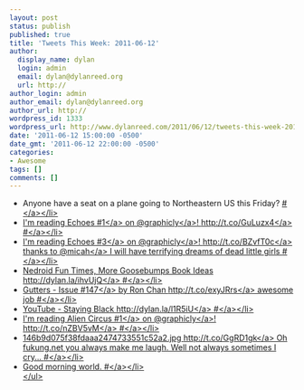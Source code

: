 ```yaml
---
layout: post
status: publish
published: true
title: 'Tweets This Week: 2011-06-12'
author:
  display_name: dylan
  login: admin
  email: dylan@dylanreed.org
  url: http://
author_login: admin
author_email: dylan@dylanreed.org
author_url: http://
wordpress_id: 1333
wordpress_url: http://www.dylanreed.com/2011/06/12/tweets-this-week-2011-06-12-2/
date: '2011-06-12 15:00:00 -0500'
date_gmt: '2011-06-12 22:00:00 -0500'
categories:
- Awesome
tags: []
comments: []
---
```

<ul class="aktt_tweet_digest">
<li>Anyone have a seat on a plane going to Northeastern US this Friday? <a href="http:&#47;&#47;twitter.com&#47;awesomeguy&#47;statuses&#47;78647606229737472" class="aktt_tweet_time">#<&#47;a><&#47;li>
<li>I&#039;m reading Echoes #<a href="http:&#47;&#47;search.twitter.com&#47;search?q=%231" class="aktt_hashtag">1<&#47;a> on @<a href="http:&#47;&#47;twitter.com&#47;graphicly" class="aktt_username">graphicly<&#47;a>! <a href="http:&#47;&#47;t.co&#47;GuLuzx4" rel="nofollow">http:&#47;&#47;t.co&#47;GuLuzx4<&#47;a> <a href="http:&#47;&#47;twitter.com&#47;awesomeguy&#47;statuses&#47;78892632415277058" class="aktt_tweet_time">#<&#47;a><&#47;li>
<li>I&#039;m reading Echoes #<a href="http:&#47;&#47;search.twitter.com&#47;search?q=%233" class="aktt_hashtag">3<&#47;a> on @<a href="http:&#47;&#47;twitter.com&#47;graphicly" class="aktt_username">graphicly<&#47;a>! <a href="http:&#47;&#47;t.co&#47;BZvfT0c" rel="nofollow">http:&#47;&#47;t.co&#47;BZvfT0c<&#47;a> thanks to @<a href="http:&#47;&#47;twitter.com&#47;micah" class="aktt_username">micah<&#47;a> I will have terrifying dreams of dead little girls <a href="http:&#47;&#47;twitter.com&#47;awesomeguy&#47;statuses&#47;79008734176751616" class="aktt_tweet_time">#<&#47;a><&#47;li>
<li>Nedroid Fun Times, More Goosebumps Book Ideas <a href="http:&#47;&#47;dylan.la&#47;ihvUjQ" rel="nofollow">http:&#47;&#47;dylan.la&#47;ihvUjQ<&#47;a> <a href="http:&#47;&#47;twitter.com&#47;awesomeguy&#47;statuses&#47;79011509119893505" class="aktt_tweet_time">#<&#47;a><&#47;li>
<li>Gutters - Issue #<a href="http:&#47;&#47;search.twitter.com&#47;search?q=%23147" class="aktt_hashtag">147<&#47;a> by Ron Chan <a href="http:&#47;&#47;t.co&#47;exyJRrs" rel="nofollow">http:&#47;&#47;t.co&#47;exyJRrs<&#47;a> awesome job <a href="http:&#47;&#47;twitter.com&#47;awesomeguy&#47;statuses&#47;79224214544068608" class="aktt_tweet_time">#<&#47;a><&#47;li>
<li>YouTube - Staying Black <a href="http:&#47;&#47;dylan.la&#47;l1R5iU" rel="nofollow">http:&#47;&#47;dylan.la&#47;l1R5iU<&#47;a> <a href="http:&#47;&#47;twitter.com&#47;awesomeguy&#47;statuses&#47;79227481235783680" class="aktt_tweet_time">#<&#47;a><&#47;li>
<li>I&#039;m reading Alien Circus #<a href="http:&#47;&#47;search.twitter.com&#47;search?q=%231" class="aktt_hashtag">1<&#47;a> on @<a href="http:&#47;&#47;twitter.com&#47;graphicly" class="aktt_username">graphicly<&#47;a>! <a href="http:&#47;&#47;t.co&#47;nZBV5vM" rel="nofollow">http:&#47;&#47;t.co&#47;nZBV5vM<&#47;a> <a href="http:&#47;&#47;twitter.com&#47;awesomeguy&#47;statuses&#47;79290723299622912" class="aktt_tweet_time">#<&#47;a><&#47;li>
<li>146b9d075f38fdaaa2474733551c52a2.jpg <a href="http:&#47;&#47;t.co&#47;GgRD1gk" rel="nofollow">http:&#47;&#47;t.co&#47;GgRD1gk<&#47;a> Oh fukung.net you always make me laugh. Well not always sometimes I cry... <a href="http:&#47;&#47;twitter.com&#47;awesomeguy&#47;statuses&#47;79315010530181120" class="aktt_tweet_time">#<&#47;a><&#47;li>
<li>Good morning world. <a href="http:&#47;&#47;twitter.com&#47;awesomeguy&#47;statuses&#47;79548563658510337" class="aktt_tweet_time">#<&#47;a><&#47;li><br />
<&#47;ul></p>
